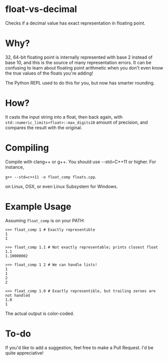 # float-vs-decimal
Checks if a decimal value has exact representation in floating point.

# Why?
32, 64-bit floating point is internally represented with base 2 instead of base 10, and this is the source of many representation errors. It can be confusing to learn about floating point arithmetic when you don't even know the true values of the floats you're adding!

The Python REPL used to do this for you, but now has smarter rounding.

# How?
It casts the input string into a float, then back again, with `std::numeric_limits<float>::max_digits10` amount of precision, and compares the result with the original.

# Compiling
Compile with clang++ or g++. You should use --std=C++11 or higher. For instance,

`g++ --std=c++11 -o float_comp floats.cpp`.

on Linux, OSX, or even Linux Subsystem for Windows.

# Example Usage
Assuming `float_comp` is on your PATH:

    >>> float_comp 1 # Exactly representible
    1
    1

    >>> float_comp 1.1 # Not exactly representable; prints closest float
    1.1
    1.10000002
    
    >>> float_comp 1 2 # We can handle lists!
    1
    1
    2
    2

    >>> float_comp 1.0 # Exactly representible, but trailing zeroes are not handled
    1.0
    1

The actual output is color-coded.

# To-do
If you'd like to add a suggestion, feel free to make a Pull Request. I'd be quite appreciative!
